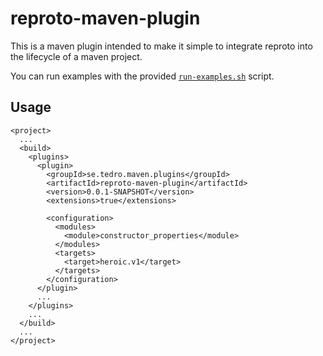 # reproto-maven-plugin

This is a maven plugin intended to make it simple to integrate reproto into the lifecycle
of a maven project.

You can run examples with the provided [`run-examples.sh`](run-examples.sh) script.

## Usage

```
<project>
  ...
  <build>
    <plugins>
      <plugin>
        <groupId>se.tedro.maven.plugins</groupId>
        <artifactId>reproto-maven-plugin</artifactId>
        <version>0.0.1-SNAPSHOT</version>
        <extensions>true</extensions>

        <configuration>
          <modules>
            <module>constructor_properties</module>
          </modules>
          <targets>
            <target>heroic.v1</target>
          </targets>
        </configuration>
      </plugin>
      ...
    </plugins>
    ...
  </build>
  ...
</project>
```

